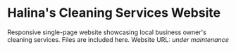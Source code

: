 # Halina's Cleaning Services Website
Responsive single-page website showcasing local business owner's cleaning services.
Files are included here. 
Website URL: *under maintenance*
